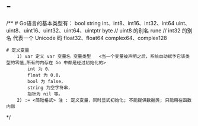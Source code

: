 # -
/**
	# Go语言的基本类型有：
		bool
		string
		int、int8、int16、int32、int64
		uint、uint8、uint16、uint32、uint64、uintptr
		byte // uint8 的别名
		rune // int32 的别名 代表一个 Unicode 码
		float32、float64
		complex64、complex128

	# 定义变量
	    1) var 定义 var 变量名 变量类型   <当一个变量被声明之后，系统自动赋予它该类型的零值,所有的内存在 Go 中都是经过初始化的>
			int 为 0，
			float 为 0.0，
			bool 为 false，
			string 为空字符串，
			指针为 nil 等。
		2) := <简短格式> 注 : 定义变量，同时显式初始化; 不能提供数据类; 只能用在函数内部
 */
